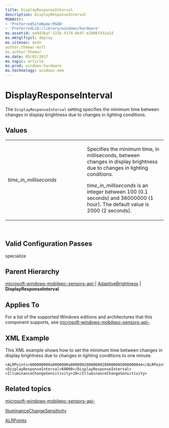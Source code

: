 ```yaml
---
title: DisplayResponseInterval
description: DisplayResponseInterval
MSHAttr:
- 'PreferredSiteName:MSDN'
- 'PreferredLib:/library/windows/hardware'
ms.assetid: ea943baf-331b-41f4-b64f-e2808f432a1d
ms.mktglfcycl: deploy
ms.sitesec: msdn
author:themar-msft
ms.author:themar
ms.date: 05/02/2017
ms.topic: article
ms.prod: windows-hardware
ms.technology: windows-oem
---
```


# DisplayResponseInterval


The `DisplayResponseInterval` setting specifies the minimum time between changes in display brightness due to changes in lighting conditions.

## Values


<table>
<colgroup>
<col width="50%" />
<col width="50%" />
</colgroup>
<tbody>
<tr class="odd">
<td><p><em>time_in_milliseconds</em></p></td>
<td><p>Specifies the minimum time, in milliseconds, between changes in display brightness due to changes in lighting conditions.</p>
<p><em>time_in_milliseconds</em> is an integer between 100 (0.1 seconds) and 36000000 (1 hour). The default value is 2000 (2 seconds).</p></td>
</tr>
</tbody>
</table>

 

## Valid Configuration Passes


specialize

## Parent Hierarchy


[microsoft-windows-mobilepc-sensors-api-](microsoft-windows-mobilepc-sensors-api.md)| [AdaptiveBrightness](microsoft-windows-mobilepc-sensors-api-adaptivebrightness.md) | **DisplayResponseInterval**

## Applies To


For a list of the supported Windows editions and architectures that this component supports, see [microsoft-windows-mobilepc-sensors-api-](microsoft-windows-mobilepc-sensors-api.md).

## XML Example


This XML example shows how to set the minimum time between changes in display brightness due to changes in lighting conditions to one minute.

```
<ALRPoints>000000000a0000000a00000028000000280000005000000044</ALRPoints>
<DisplayResponseInterval>60000</DisplayResponseInterval>
<IlluminanceChangeSensitivity>20</IlluminanceChangeSensitivity>
```

## Related topics


[microsoft-windows-mobilepc-sensors-api-](microsoft-windows-mobilepc-sensors-api.md)

[IlluminanceChangeSensitivity](microsoft-windows-mobilepc-sensors-api-adaptivebrightness-illuminancechangesensitivity.md)

[ALRPoints](microsoft-windows-mobilepc-sensors-api-adaptivebrightness-alrpoints.md)

 

 








